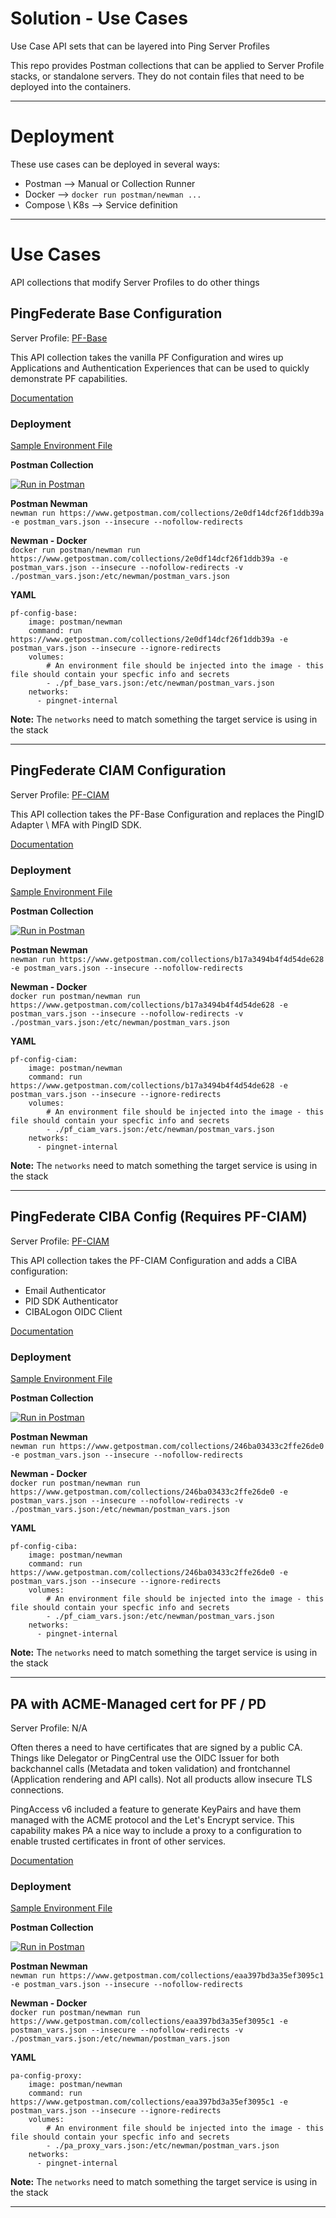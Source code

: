 # Solution - Use Cases
Use Case API sets that can be layered into Ping Server Profiles

This repo provides Postman collections that can be applied to Server Profile stacks, or standalone servers. They do not contain files that need to be deployed into the containers.

---
# Deployment
These use cases can be deployed in several ways:
* Postman --> Manual or Collection Runner
* Docker --> `docker run postman/newman ...`
* Compose \ K8s --> Service definition

---
# Use Cases
API collections that modify Server Profiles to do other things

## PingFederate Base Configuration
Server Profile: [PF-Base](https://github.com/cprice-ping/Profile-PF-Base)

This API collection takes the vanilla PF Configuration and wires up Applications and Authentication Experiences that can be used to quickly demonstrate PF capabilities.

[Documentation](https://documenter.getpostman.com/view/1239082/SWLh4RQB)

### Deployment
[Sample Environment File](pf_base_env_sample.json)

**Postman Collection**  

[![Run in Postman](https://run.pstmn.io/button.svg)](https://app.getpostman.com/run-collection/2e0df14dcf26f1ddb39a)

**Postman Newman**  
`newman run https://www.getpostman.com/collections/2e0df14dcf26f1ddb39a -e postman_vars.json --insecure --nofollow-redirects`

**Newman - Docker**  
`docker run postman/newman run https://www.getpostman.com/collections/2e0df14dcf26f1ddb39a -e postman_vars.json --insecure --nofollow-redirects -v ./postman_vars.json:/etc/newman/postman_vars.json`

**YAML**
```
pf-config-base:
    image: postman/newman
    command: run https://www.getpostman.com/collections/2e0df14dcf26f1ddb39a -e postman_vars.json --insecure --ignore-redirects
    volumes:
        # An environment file should be injected into the image - this file should contain your specfic info and secrets
        - ./pf_base_vars.json:/etc/newman/postman_vars.json
    networks:
      - pingnet-internal
```
**Note:** The `networks` need to match something the target service is using in the stack

---
## PingFederate CIAM Configuration
Server Profile: [PF-CIAM](https://github.com/cprice-ping/Profile-PF-CIAM)

This API collection takes the PF-Base Configuration and replaces the PingID Adapter \ MFA with PingID SDK.

[Documentation](https://documenter.getpostman.com/view/1239082/SWLk4kLF)

### Deployment
[Sample Environment File](pf_ciam_env_sample.json)

**Postman Collection**  

[![Run in Postman](https://run.pstmn.io/button.svg)](https://app.getpostman.com/run-collection/b17a3494b4f4d54de628)

**Postman Newman**  
`newman run https://www.getpostman.com/collections/b17a3494b4f4d54de628 -e postman_vars.json --insecure --nofollow-redirects`

**Newman - Docker**  
`docker run postman/newman run https://www.getpostman.com/collections/b17a3494b4f4d54de628 -e postman_vars.json --insecure --nofollow-redirects -v ./postman_vars.json:/etc/newman/postman_vars.json`

**YAML**
```
pf-config-ciam:
    image: postman/newman
    command: run https://www.getpostman.com/collections/b17a3494b4f4d54de628 -e postman_vars.json --insecure --ignore-redirects
    volumes:
        # An environment file should be injected into the image - this file should contain your specfic info and secrets
        - ./pf_ciam_vars.json:/etc/newman/postman_vars.json
    networks:
      - pingnet-internal
```
**Note:** The `networks` need to match something the target service is using in the stack

---
## PingFederate CIBA Config (Requires PF-CIAM)
Server Profile: [PF-CIAM](https://github.com/cprice-ping/Profile-PF-CIAM)

This API collection takes the PF-CIAM Configuration and adds a CIBA configuration:
* Email Authenticator
* PID SDK Authenticator
* CIBALogon OIDC Client

[Documentation](https://documenter.getpostman.com/view/1239082/SWTHZEe2)

### Deployment
[Sample Environment File](pf_ciam_env_sample.json)

**Postman Collection**  

[![Run in Postman](https://run.pstmn.io/button.svg)](https://app.getpostman.com/run-collection/246ba03433c2ffe26de0)

**Postman Newman**  
`newman run https://www.getpostman.com/collections/246ba03433c2ffe26de0 -e postman_vars.json --insecure --nofollow-redirects`

**Newman - Docker**  
`docker run postman/newman run https://www.getpostman.com/collections/246ba03433c2ffe26de0 -e postman_vars.json --insecure --nofollow-redirects -v ./postman_vars.json:/etc/newman/postman_vars.json`

**YAML**
```
pf-config-ciba:
    image: postman/newman
    command: run https://www.getpostman.com/collections/246ba03433c2ffe26de0 -e postman_vars.json --insecure --ignore-redirects
    volumes:
        # An environment file should be injected into the image - this file should contain your specfic info and secrets
        - ./pf_ciam_vars.json:/etc/newman/postman_vars.json
    networks:
      - pingnet-internal
```
**Note:** The `networks` need to match something the target service is using in the stack

---
## PA with ACME-Managed cert for PF / PD
Server Profile: N/A

Often theres a need to have certificates that are signed by a public CA. Things like Delegator or PingCentral use the OIDC Issuer for both backchannel calls (Metadata and token validation) and frontchannel (Application rendering and API calls). Not all products allow insecure TLS connections.   

PingAccess v6 included a feature to generate KeyPairs and have them managed with the ACME protocol and the Let's Encrypt service. This capability makes PA a nice way to include a proxy to a configuration to enable trusted certificates in front of other services.
 
[Documentation](https://documenter.getpostman.com/view/1239082/SWT5jLpF)

### Deployment
[Sample Environment File](pa_add_proxy_env_sample.json)

**Postman Collection**  

[![Run in Postman](https://run.pstmn.io/button.svg)](https://app.getpostman.com/run-collection/eaa397bd3a35ef3095c1)

**Postman Newman**  
`newman run https://www.getpostman.com/collections/eaa397bd3a35ef3095c1 -e postman_vars.json --insecure --nofollow-redirects`

**Newman - Docker**  
`docker run postman/newman run https://www.getpostman.com/collections/eaa397bd3a35ef3095c1 -e postman_vars.json --insecure --nofollow-redirects -v ./postman_vars.json:/etc/newman/postman_vars.json`

**YAML**
```
pa-config-proxy:
    image: postman/newman
    command: run https://www.getpostman.com/collections/eaa397bd3a35ef3095c1 -e postman_vars.json --insecure --ignore-redirects
    volumes:
        # An environment file should be injected into the image - this file should contain your specfic info and secrets
        - ./pa_proxy_vars.json:/etc/newman/postman_vars.json
    networks:
      - pingnet-internal
```
**Note:** The `networks` need to match something the target service is using in the stack

---